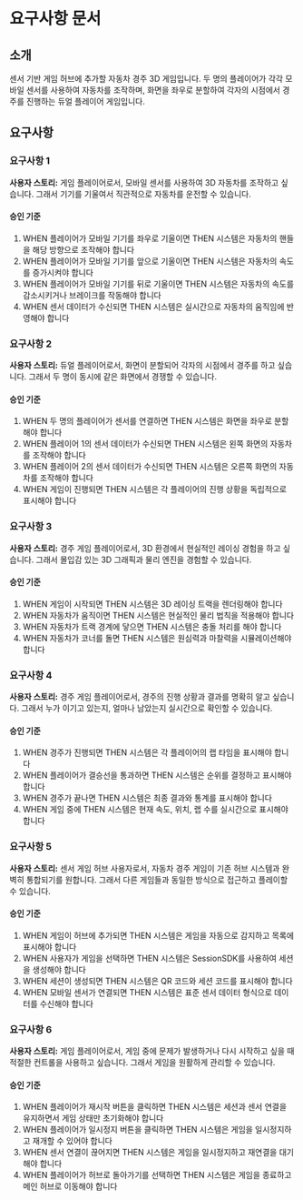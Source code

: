 # 요구사항 문서

## 소개

센서 기반 게임 허브에 추가할 자동차 경주 3D 게임입니다. 두 명의 플레이어가 각각 모바일 센서를 사용하여 자동차를 조작하며, 화면을 좌우로 분할하여 각자의 시점에서 경주를 진행하는 듀얼 플레이어 게임입니다.

## 요구사항

### 요구사항 1

**사용자 스토리:** 게임 플레이어로서, 모바일 센서를 사용하여 3D 자동차를 조작하고 싶습니다. 그래서 기기를 기울여서 직관적으로 자동차를 운전할 수 있습니다.

#### 승인 기준

1. WHEN 플레이어가 모바일 기기를 좌우로 기울이면 THEN 시스템은 자동차의 핸들을 해당 방향으로 조작해야 합니다
2. WHEN 플레이어가 모바일 기기를 앞으로 기울이면 THEN 시스템은 자동차의 속도를 증가시켜야 합니다
3. WHEN 플레이어가 모바일 기기를 뒤로 기울이면 THEN 시스템은 자동차의 속도를 감소시키거나 브레이크를 작동해야 합니다
4. WHEN 센서 데이터가 수신되면 THEN 시스템은 실시간으로 자동차의 움직임에 반영해야 합니다

### 요구사항 2

**사용자 스토리:** 듀얼 플레이어로서, 화면이 분할되어 각자의 시점에서 경주를 하고 싶습니다. 그래서 두 명이 동시에 같은 화면에서 경쟁할 수 있습니다.

#### 승인 기준

1. WHEN 두 명의 플레이어가 센서를 연결하면 THEN 시스템은 화면을 좌우로 분할해야 합니다
2. WHEN 플레이어 1의 센서 데이터가 수신되면 THEN 시스템은 왼쪽 화면의 자동차를 조작해야 합니다
3. WHEN 플레이어 2의 센서 데이터가 수신되면 THEN 시스템은 오른쪽 화면의 자동차를 조작해야 합니다
4. WHEN 게임이 진행되면 THEN 시스템은 각 플레이어의 진행 상황을 독립적으로 표시해야 합니다

### 요구사항 3

**사용자 스토리:** 경주 게임 플레이어로서, 3D 환경에서 현실적인 레이싱 경험을 하고 싶습니다. 그래서 몰입감 있는 3D 그래픽과 물리 엔진을 경험할 수 있습니다.

#### 승인 기준

1. WHEN 게임이 시작되면 THEN 시스템은 3D 레이싱 트랙을 렌더링해야 합니다
2. WHEN 자동차가 움직이면 THEN 시스템은 현실적인 물리 법칙을 적용해야 합니다
3. WHEN 자동차가 트랙 경계에 닿으면 THEN 시스템은 충돌 처리를 해야 합니다
4. WHEN 자동차가 코너를 돌면 THEN 시스템은 원심력과 마찰력을 시뮬레이션해야 합니다

### 요구사항 4

**사용자 스토리:** 경주 게임 플레이어로서, 경주의 진행 상황과 결과를 명확히 알고 싶습니다. 그래서 누가 이기고 있는지, 얼마나 남았는지 실시간으로 확인할 수 있습니다.

#### 승인 기준

1. WHEN 경주가 진행되면 THEN 시스템은 각 플레이어의 랩 타임을 표시해야 합니다
2. WHEN 플레이어가 결승선을 통과하면 THEN 시스템은 순위를 결정하고 표시해야 합니다
3. WHEN 경주가 끝나면 THEN 시스템은 최종 결과와 통계를 표시해야 합니다
4. WHEN 게임 중에 THEN 시스템은 현재 속도, 위치, 랩 수를 실시간으로 표시해야 합니다

### 요구사항 5

**사용자 스토리:** 센서 게임 허브 사용자로서, 자동차 경주 게임이 기존 허브 시스템과 완벽히 통합되기를 원합니다. 그래서 다른 게임들과 동일한 방식으로 접근하고 플레이할 수 있습니다.

#### 승인 기준

1. WHEN 게임이 허브에 추가되면 THEN 시스템은 게임을 자동으로 감지하고 목록에 표시해야 합니다
2. WHEN 사용자가 게임을 선택하면 THEN 시스템은 SessionSDK를 사용하여 세션을 생성해야 합니다
3. WHEN 세션이 생성되면 THEN 시스템은 QR 코드와 세션 코드를 표시해야 합니다
4. WHEN 모바일 센서가 연결되면 THEN 시스템은 표준 센서 데이터 형식으로 데이터를 수신해야 합니다

### 요구사항 6

**사용자 스토리:** 게임 플레이어로서, 게임 중에 문제가 발생하거나 다시 시작하고 싶을 때 적절한 컨트롤을 사용하고 싶습니다. 그래서 게임을 원활하게 관리할 수 있습니다.

#### 승인 기준

1. WHEN 플레이어가 재시작 버튼을 클릭하면 THEN 시스템은 세션과 센서 연결을 유지하면서 게임 상태만 초기화해야 합니다
2. WHEN 플레이어가 일시정지 버튼을 클릭하면 THEN 시스템은 게임을 일시정지하고 재개할 수 있어야 합니다
3. WHEN 센서 연결이 끊어지면 THEN 시스템은 게임을 일시정지하고 재연결을 대기해야 합니다
4. WHEN 플레이어가 허브로 돌아가기를 선택하면 THEN 시스템은 게임을 종료하고 메인 허브로 이동해야 합니다